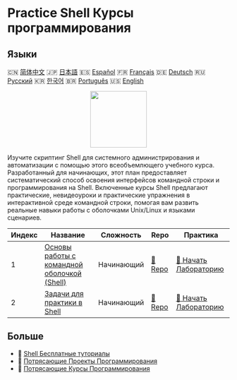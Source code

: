 # Practice Shell Курсы программирования

## Языки

🇨🇳 [简体中文](README_zh.md) 🇯🇵 [日本語](README_ja.md) 🇪🇸 [Español](README_es.md) 🇫🇷 [Français](README_fr.md) 🇩🇪 [Deutsch](README_de.md) 🇷🇺 [Русский](README_ru.md) 🇰🇷 [한국어](README_ko.md) 🇧🇷 [Português](README_pt.md) 🇺🇸 [English](README.md) 

<div align="center">
<img width="128px" src="https://file.labex.io/path/FaVTnI4iqZP0.png">
</div>

Изучите скриптинг Shell для системного администрирования и автоматизации с помощью этого всеобъемлющего учебного курса. Разработанный для начинающих, этот план предоставляет систематический способ освоения интерфейсов командной строки и программирования на Shell. Включенные курсы Shell предлагают практические, невидеоуроки и практические упражнения в интерактивной среде командной строки, помогая вам развить реальные навыки работы с оболочками Unix/Linux и языками сценариев.

|   Индекс | Название                                                                                       | Сложность   | Repo                                                               | Практика                                                                       |
|----------|------------------------------------------------------------------------------------------------|-------------|--------------------------------------------------------------------|--------------------------------------------------------------------------------|
|        1 | [Основы работы с командной оболочкой (Shell)](https://labex.io/ru/courses/shell-for-beginners) | Начинающий  | [🔗 Repo](https://github.com/labex-labs/shell-for-beginners)       | [🚀 Начать Лабораторию](https://labex.io/ru/courses/shell-for-beginners)       |
|        2 | [Задачи для практики в Shell](https://labex.io/ru/courses/shell-practice-challenges)           | Начинающий  | [🔗 Repo](https://github.com/labex-labs/shell-practice-challenges) | [🚀 Начать Лабораторию](https://labex.io/ru/courses/shell-practice-challenges) |

## Больше

- 🔗 [Shell Бесплатные туториалы](https://github.com/labex-labs/shell-free-tutorials)
- 🔗 [Потрясающие Проекты Программирования](https://github.com/labex-labs/awesome-programming-projects)
- 🔗 [Потрясающие Курсы Программирования](https://github.com/labex-labs/awesome-programming-courses)

